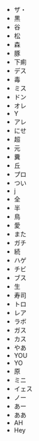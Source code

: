 * ザ・
* 黒
* 谷
* 松
* 森
* 豚
* 下痢
* デス
* 毒
* ミス
* ドン
* オレ
* Y
* アレ
* にせ
* 超
* 元
* 糞
* 丘
* プロ
* つい
* j
* 全
* 半
* 鳥
* 愛
* また
* ガチ
* 続
* ハゲ
* チビ
* ブス
* 生
* 寿司
* トロ
* レア
* ラボ
* ガス
* カス
* やあ
* YOU
* YO
* 原
* ミニ
* イェス
* ノー
* あー
* ああ
* AH
* Hey

